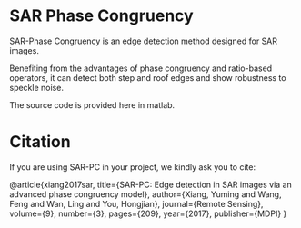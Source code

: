 # SAR Phase Congruency 
SAR-Phase Congruency is an edge detection method designed for SAR images. 

Benefiting from the advantages of phase congruency and ratio-based operators, it can detect both step and roof edges and show robustness to speckle noise.

The source code is provided here in matlab.

# Citation
If you are using SAR-PC in your project, we kindly ask you to cite:

@article{xiang2017sar,
  title={SAR-PC: Edge detection in SAR images via an advanced phase congruency model},
  author={Xiang, Yuming and Wang, Feng and Wan, Ling and You, Hongjian},
  journal={Remote Sensing},
  volume={9},
  number={3},
  pages={209},
  year={2017},
  publisher={MDPI}
}
